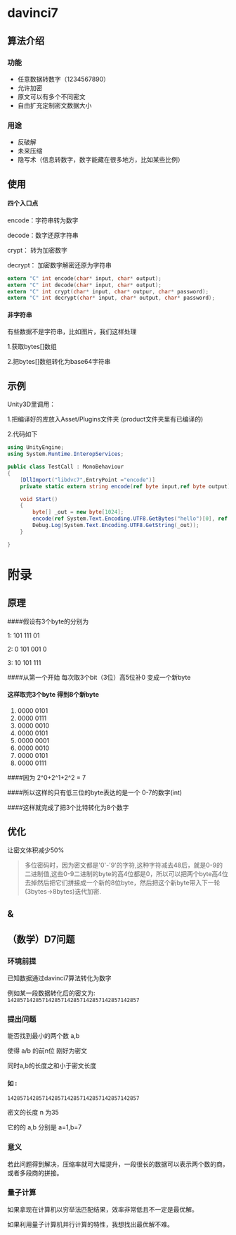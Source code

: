 # davinci7

## 算法介绍

### 功能

* 任意数据转数字（1234567890）
* 允许加密
* 原文可以有多个不同密文  
* 自由扩充定制密文数据大小

### 用途
* 反破解
* 未来压缩
* 隐写术（信息转数字，数字能藏在很多地方，比如某些比例）

## 使用
#### 四个入口点

encode：字符串转为数字

decode：数字还原字符串

crypt： 转为加密数字

decrypt： 加密数字解密还原为字符串

```c
extern "C" int encode(char* input, char* output);
extern "C" int decode(char* input, char* output);
extern "C" int crypt(char* input, char* outpur, char* password);
extern "C" int decrypt(char* input, char* output, char* password);
```
#### 非字符串
有些数据不是字符串，比如图片，我们这样处理

1.获取bytes[]数组

2.把bytes[]数组转化为base64字符串

## 示例

Unity3D里调用：

1.把编译好的库放入Asset/Plugins文件夹 (product文件夹里有已编译的)

2.代码如下

```cs
using UnityEngine;
using System.Runtime.InteropServices;

public class TestCall : MonoBehaviour
{
    [DllImport("libdvc7",EntryPoint ="encode")]
    private static extern string encode(ref byte input,ref byte output);

    void Start()
    {
        byte[] _out = new byte[1024];
        encode(ref System.Text.Encoding.UTF8.GetBytes("hello")[0], ref _out[0]);
        Debug.Log(System.Text.Encoding.UTF8.GetString(_out));
    }

}

```



# 附录

## 原理
####假设有3个byte的分别为 

1: 101 111 01 

2: 0 101 001 0 

3: 10 101 111  

####从第一个开始 每次取3个bit（3位）高5位补0 变成一个新byte

#### 这样取完3个byte 得到8个新byte

1. 0000 0101
2. 0000 0111
3. 0000 0010
4. 0000 0101 
5. 0000 0001
6. 0000 0010
7. 0000 0101
8. 0000 0111

####因为 2^0+2^1+2^2 = 7

####所以这样的只有低三位的byte表达的是一个 0-7的数字(int)

####这样就完成了把3个比特转化为8个数字

## 优化
让密文体积减少50%
>多位密码时，因为密文都是'0'-'9'的字符,这种字符减去48后，就是0-9的二进制值,这些0-9二进制的byte的高4位都是0，所以可以把两个byte高4位去掉然后把它们拼接成一个新的8位byte，然后把这个新byte带入下一轮(3bytes->8bytes)迭代加密.

## &

## （数学）D7问题
### 环境前提
已知数据通过davinci7算法转化为数字

例如某一段数据转化后的密文为: `142857142857142857142857142857142857142857`

### 提出问题

能否找到最小的两个数 a,b 

使得 a/b 的前n位 刚好为密文 

同时a,b的长度之和小于密文长度

#### 如 :

`142857142857142857142857142857142857142857`   

密文的长度 n 为35

它的的 a,b 分别是 a=1,b=7

### 意义
若此问题得到解决，压缩率就可大幅提升，一段很长的数据可以表示两个数的商，或者多段商的拼接。


### 量子计算
如果拿现在计算机以穷举法匹配结果，效率非常低且不一定是最优解。

如果利用量子计算机并行计算的特性，我想找出最优解不难。 


